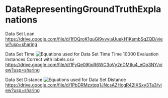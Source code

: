 # DataRepresentingGroundTruthExplanations
Data Set Loan https://drive.google.com/file/d/1fOQroK1quGI9vvviaUuekH1KsmbSqZQD/view?usp=sharing

Data Set Time
![Equations used for Data Set Time](https://drive.google.com/file/d/1XXNNbjGaN-v3kt8S1rax16GhNgCmBEpw/view?usp=sharing)
Time 10000 Evaluation Instances Correct with labels.csv
https://drive.google.com/file/d/1FyQe0lKjoR6WC3oVy2nDMtlu4_eOo3NY/view?usp=sharing

Data Set Distance
![Equations used for Data Set Distance](https://drive.google.com/file/d/1Dd8LCjJi7Va2jAxikVaU13FaERojK9dq/view?usp=sharing)
https://drive.google.com/file/d/1PbDRMzxtqq1JNcsAZHcgR42IXSxy3Ta3/view?usp=sharing
